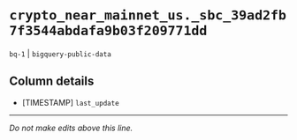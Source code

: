 # `crypto_near_mainnet_us._sbc_39ad2fb7f3544abdafa9b03f209771dd`
`bq-1` | `bigquery-public-data`

## Column details
* [TIMESTAMP] `last_update`

-------------------------------------------------------------------------------
*Do not make edits above this line.*

